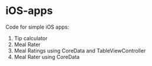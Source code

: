 # iOS-apps
Code for simple iOS apps:
1. Tip calculator
2. Meal Rater
3. Meal Ratings using CoreData and TableViewController
4. Meal Rater using CoreData
